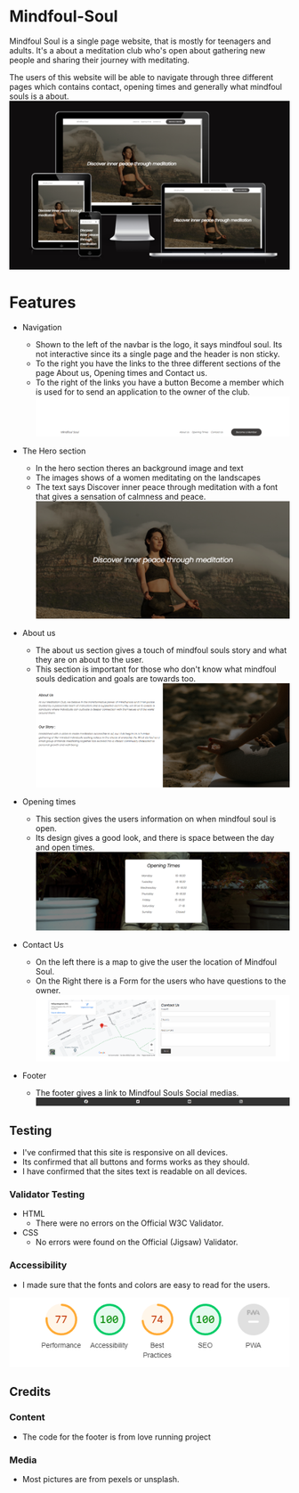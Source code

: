 # Mindfoul-Soul
Mindfoul Soul is a single page website, that is mostly for teenagers and adults. It's a about a meditation club who's open about gathering new people and sharing their journey with meditating.

The users of this website will be able to navigate through three different pages which contains contact, opening times and generally what mindfoul souls is a about.
![Image of the am i responsive](https://github.com/Hazarsoysuren/Mindfoul-Soul/blob/main/assets/images/responsiveimg.png?raw=true)

# Features
- Navigation
    - Shown to the left of the navbar is the logo, it says mindfoul soul. Its not interactive since its a single page and the header is non sticky.
    - To the right you have the links to the three different sections of the page About us, Opening times and Contact us.
    - To the right of the links you have a button Become a member which is used for to send an application to the owner of the club.
  ![Image of the navbar](https://github.com/Hazarsoysuren/Mindfoul-Soul/blob/main/assets/images/navbar.png?raw=true)


- The Hero section
   - In the hero section theres an background image and text
   - The images shows of a women meditating on the landscapes 
   - The text says Discover inner peace through meditation with a font that gives a sensation of calmness and peace.
  ![Image of the hero](https://github.com/Hazarsoysuren/Mindfoul-Soul/blob/main/assets/images/hero.png?raw=true)


- About us
   - The about us section gives a touch of mindfoul souls story and what they are on about to the user.
   - This section is important for those who don't know what mindfoul souls dedication and goals are towards too.
 ![Image of the about us](https://github.com/Hazarsoysuren/Mindfoul-Soul/blob/main/assets/images/aboutus.png?raw=true)


- Opening times
   - This section gives the users information on when mindfoul soul is open.
   - Its design gives a good look, and there is space between the day and open times.
 ![Image of the opening times](https://github.com/Hazarsoysuren/Mindfoul-Soul/blob/main/assets/images/opentimes.png?raw=true)


- Contact Us
   - On the left there is a map to give the user the location of Mindfoul Soul.
   - On the Right there is a Form for the users who have questions to the owner.
 ![Image of the contact us](https://github.com/Hazarsoysuren/Mindfoul-Soul/blob/main/assets/images/contact-us.png?raw=true)


- Footer
   - The footer gives a link to Mindfoul Souls Social medias. 
 ![Image of the footer](https://github.com/Hazarsoysuren/Mindfoul-Soul/blob/main/assets/images/footer.png?raw=true)

## Testing
- I've confirmed that this site is responsive on all devices.
- Its confirmed that all buttons and forms works as they should.
- I have confirmed that the sites text is readable on all devices.

### Validator Testing
- HTML
   - There were no errors on the Official W3C Validator.
- CSS
   - No errors were found on the Official (Jigsaw) Validator.
### Accessibility
 - I made sure that the fonts and colors are easy to read for the users.

![Image of performance](https://github.com/Hazarsoysuren/Mindfoul-Soul/blob/main/assets/images/performance.png?raw=true)

## Credits
### Content
- The code for the footer is from love running project
### Media 
- Most pictures are from pexels or unsplash.